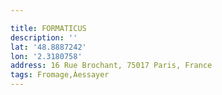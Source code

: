 ```yaml
---

title: FORMATICUS
description: ''
lat: '48.8887242'
lon: '2.3180758'
address: 16 Rue Brochant, 75017 Paris, France
tags: Fromage,Àessayer
---
```

